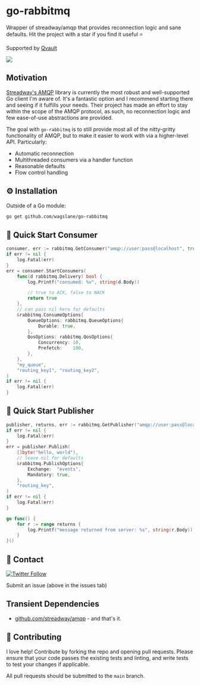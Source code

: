 # go-rabbitmq

Wrapper of streadway/amqp that provides reconnection logic and sane defaults. Hit the project with a star if you find it useful ⭐

Supported by [Qvault](https://qvault.io)

[![](https://godoc.org/github.com/wagslane/go-rabbitmq?status.svg)](https://godoc.org/github.com/wagslane/go-rabbitmq)

## Motivation

[Streadway's AMQP](https://github.com/streadway/amqp) library is currently the most robust and well-supported Go client I'm aware of. It's a fantastic option and I recommend starting there and seeing if it fulfills your needs. Their project has made an effort to stay within the scope of the AMQP protocol, as such, no reconnection logic and few ease-of-use abstractions are provided.

The goal with `go-rabbitmq` is to still provide most all of the nitty-gritty functionality of AMQP, but to make it easier to work with via a higher-level API. Particularly:

* Automatic reconnection
* Multithreaded consumers via a handler function
* Reasonable defaults
* Flow control handling

## ⚙️ Installation

Outside of a Go module:

```bash
go get github.com/wagslane/go-rabbitmq
```

## 🚀 Quick Start Consumer

```go
consumer, err := rabbitmq.GetConsumer("amqp://user:pass@localhost", true)
if err != nil {
    log.Fatal(err)
}
err = consumer.StartConsumers(
    func(d rabbitmq.Delivery) bool {
        log.Printf("consumed: %v", string(d.Body))

        // true to ACK, false to NACK
        return true
    },
    // can pass nil here for defaults
    &rabbitmq.ConsumeOptions{
        QueueOptions: rabbitmq.QueueOptions{
            Durable: true,
        },
        QosOptions: rabbitmq.QosOptions{
            Concurrency: 10,
            Prefetch:    100,
        },
    },
    "my_queue",
    "routing_key1", "routing_key2",
)
if err != nil {
    log.Fatal(err)
}
```

## 🚀 Quick Start Publisher

```go
publisher, returns, err := rabbitmq.GetPublisher("amqp://user:pass@localhost", true)
if err != nil {
    log.Fatal(err)
}
err = publisher.Publish(
    []byte("hello, world"),
    // leave nil for defaults
    &rabbitmq.PublishOptions{
        Exchange:  "events",
        Mandatory: true,
    },
    "routing_key",
)
if err != nil {
    log.Fatal(err)
}

go func() {
    for r := range returns {
        log.Printf("message returned from server: %s", string(r.Body))
    }
}()
```

## 💬 Contact

[![Twitter Follow](https://img.shields.io/twitter/follow/wagslane.svg?label=Follow%20Wagslane&style=social)](https://twitter.com/intent/follow?screen_name=wagslane)

Submit an issue (above in the issues tab)

## Transient Dependencies

* [github.com/streadway/amqp](https://github.com/streadway/amqp) - and that's it.

## 👏 Contributing

I love help! Contribute by forking the repo and opening pull requests. Please ensure that your code passes the existing tests and linting, and write tests to test your changes if applicable.

All pull requests should be submitted to the `main` branch.
